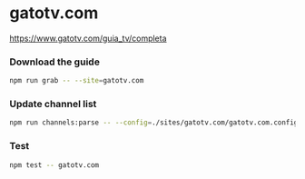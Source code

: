 # gatotv.com

https://www.gatotv.com/guia_tv/completa

### Download the guide

```sh
npm run grab -- --site=gatotv.com
```

### Update channel list

```sh
npm run channels:parse -- --config=./sites/gatotv.com/gatotv.com.config.js --output=./sites/gatotv.com/gatotv.com.channels.xml
```

### Test

```sh
npm test -- gatotv.com
```
